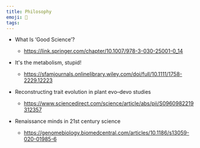 ```yaml
---
title: Philosophy
emoji: 📖 
tags:
---
```


* What Is ‘Good Science’?
    - https://link.springer.com/chapter/10.1007/978-3-030-25001-0_14

* It's the metabolism, stupid!
    - https://sfamjournals.onlinelibrary.wiley.com/doi/full/10.1111/1758-2229.12223

* Reconstructing trait evolution in plant evo–devo studies
    - https://www.sciencedirect.com/science/article/abs/pii/S0960982219312357

* Renaissance minds in 21st century science
    - https://genomebiology.biomedcentral.com/articles/10.1186/s13059-020-01985-6